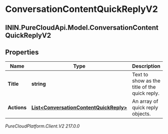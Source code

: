 # ConversationContentQuickReplyV2

## ININ.PureCloudApi.Model.ConversationContentQuickReplyV2

## Properties

|Name | Type | Description | Notes|
|------------ | ------------- | ------------- | -------------|
| **Title** | **string** | Text to show as the title of the quick reply. | |
| **Actions** | [**List&lt;ConversationContentQuickReply&gt;**](ConversationContentQuickReply) | An array of quick reply objects. | |



_PureCloudPlatform.Client.V2 217.0.0_
